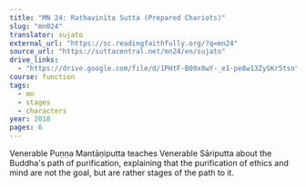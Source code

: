 ```yaml
---
title: "MN 24: Rathavinīta Sutta (Prepared Chariots)"
slug: "mn024"
translator: sujato
external_url: "https://sc.readingfaithfully.org/?q=mn24"
source_url: "https://suttacentral.net/mn24/en/sujato"
drive_links:
  - "https://drive.google.com/file/d/1PHtF-B09x8wY-_e1-pe8w13ZySKr5tsn"
course: function
tags:
  - mn
  - stages
  - characters
year: 2018
pages: 6
---
```


Venerable Puṇṇa Mantāṇiputta teaches Venerable Sāriputta about the Buddha's path of purification, explaining that the purification of ethics and mind are not the goal, but are rather stages of the path to it.
